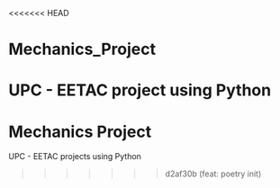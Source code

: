 <<<<<<< HEAD
# Mechanics_Project
UPC - EETAC project using Python
=======
# Mechanics Project
UPC - EETAC projects using Python

>>>>>>> d2af30b (feat: poetry init)
